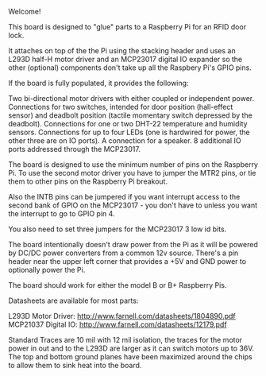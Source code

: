 
Welcome!

This board is designed to "glue" parts to a Raspberry Pi for an RFID door lock.

It attaches on top of the the Pi using the stacking header and uses an L293D
half-H motor driver and an MCP23017 digital IO expander so the other (optional)
components don't take up all the Raspbery Pi's GPIO pins.

If the board is fully populated, it provides the following:

   Two bi-directional motor drivers with either coupled or independent power.
   Connections for two switches, intended for door position (hall-effect sensor) and deadbolt position (tactile momentary switch depressed by the deadbolt).
   Connections for one or two DHT-22 temperature and humidity sensors.
   Connections for up to four LEDs (one is hardwired for power, the other three are on IO ports).
   A connection for a speaker.
   8 additional IO ports addressed through the MCP23017.

The board is designed to use the minimum number of pins on the Raspberry Pi.
To use the second motor driver you have to jumper the MTR2 pins, or tie them
to other pins on the Raspberry Pi breakout.

Also the INTB pins can be jumpered if you want interrupt access to the second
bank of GPIO on the MCP23017 - you don't have to unless you want the interrupt
to go to GPIO pin 4.

You also need to set three jumpers for the MCP23017 3 low id bits.

The board intentionally doesn't draw power from the Pi as it will be powered by
DC/DC power converters from a common 12v source.  There's a pin header near the
upper left corner that provides a +5V and GND power to optionally power the Pi.

The board should work for either the model B or B+ Raspberry Pis.

Datasheets are available for most parts:

L293D Motor Driver:  http://www.farnell.com/datasheets/1804890.pdf
MCP21037 Digital IO: http://www.farnell.com/datasheets/12179.pdf

Standard Traces are 10 mil with 12 mil isolation, the traces for the motor
power in out and to the L293D are larger as it can switch motors up to 36V.
The top and bottom ground planes have been maximized around the chips to allow
them to sink heat into the board.
